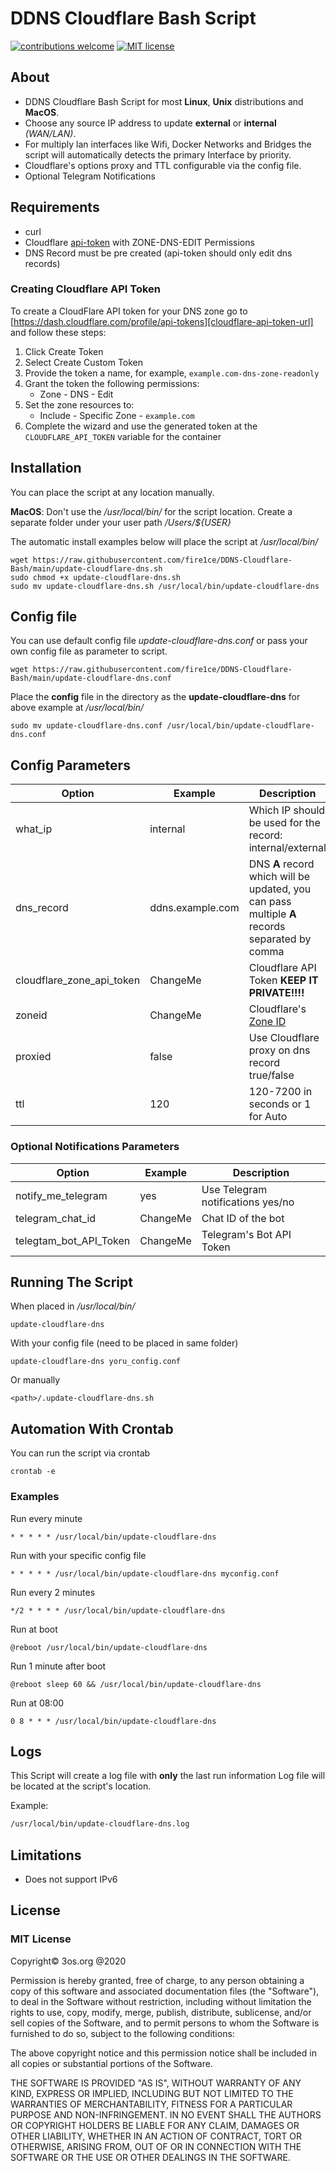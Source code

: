 # DDNS Cloudflare Bash Script

[![contributions welcome](https://img.shields.io/badge/contributions-welcome-brightgreen.svg?style=flat)](https://github.com/fire1ce/3os.org/tree/master/src)
[![MIT license](https://img.shields.io/badge/License-MIT-blue.svg)](https://mit-license.org/)

## About

- DDNS Cloudflare Bash Script for most **Linux**, **Unix** distributions and **MacOS**.
- Choose any source IP address to update **external** or **internal** _(WAN/LAN)_.
- For multiply lan interfaces like Wifi, Docker Networks and Bridges the script will automatically detects the primary Interface by priority.
- Cloudflare's options proxy and TTL configurable via the config file.
- Optional Telegram Notifications

## Requirements

- curl
- Cloudflare [api-token](https://dash.cloudflare.com/profile/api-tokens) with ZONE-DNS-EDIT Permissions
- DNS Record must be pre created (api-token should only edit dns records)

### Creating Cloudflare API Token

To create a CloudFlare API token for your DNS zone go to [https://dash.cloudflare.com/profile/api-tokens][cloudflare-api-token-url] and follow these steps:

1. Click Create Token
2. Select Create Custom Token
3. Provide the token a name, for example, `example.com-dns-zone-readonly`
4. Grant the token the following permissions:
   - Zone - DNS - Edit
5. Set the zone resources to:
   - Include - Specific Zone - `example.com`
6. Complete the wizard and use the generated token at the `CLOUDFLARE_API_TOKEN` variable for the container

## Installation

You can place the script at any location manually.

**MacOS**: Don't use the _/usr/local/bin/_ for the script location. Create a separate folder under your user path _/Users/${USER}_

The automatic install examples below will place the script at _/usr/local/bin/_

```shell
wget https://raw.githubusercontent.com/fire1ce/DDNS-Cloudflare-Bash/main/update-cloudflare-dns.sh
sudo chmod +x update-cloudflare-dns.sh
sudo mv update-cloudflare-dns.sh /usr/local/bin/update-cloudflare-dns
```

## Config file

You can use default config file _update-cloudflare-dns.conf_ or pass your own config file as parameter to script.

```shell
wget https://raw.githubusercontent.com/fire1ce/DDNS-Cloudflare-Bash/main/update-cloudflare-dns.conf
```

Place the **config** file in the directory as the **update-cloudflare-dns** for above example at _/usr/local/bin/_

```shell
sudo mv update-cloudflare-dns.conf /usr/local/bin/update-cloudflare-dns.conf
```



## Config Parameters

| **Option**                | **Example**      | **Description**                                           |
| ------------------------- | ---------------- | --------------------------------------------------------- |
| what_ip                   | internal         | Which IP should be used for the record: internal/external |
| dns_record                | ddns.example.com | DNS **A** record which will be updated, you can pass multiple **A** records separated by comma                    |
| cloudflare_zone_api_token | ChangeMe         | Cloudflare API Token **KEEP IT PRIVATE!!!!**               |
| zoneid                    | ChangeMe         | Cloudflare's [Zone ID](https://developers.cloudflare.com/fundamentals/get-started/basic-tasks/find-account-and-zone-ids/) |
| proxied                   | false            | Use Cloudflare proxy on dns record true/false             |
| ttl                       | 120              | 120-7200 in seconds or 1 for Auto                         |

### Optional Notifications Parameters

| **Option**             | **Example** | **Description**                   |
| ---------------------- | ----------- | --------------------------------- |
| notify_me_telegram     | yes         | Use Telegram notifications yes/no |
| telegram_chat_id       | ChangeMe    | Chat ID of the bot                |
| telegtam_bot_API_Token | ChangeMe    | Telegram's Bot API Token          |

## Running The Script

When placed in _/usr/local/bin/_

```shell
update-cloudflare-dns
```

With your config file (need to be placed in same folder)

```shell
update-cloudflare-dns yoru_config.conf
```

Or manually

```shell
<path>/.update-cloudflare-dns.sh
```

## Automation With Crontab

You can run the script via crontab

```shell
crontab -e
```

### Examples

Run every minute

```shell
* * * * * /usr/local/bin/update-cloudflare-dns
```

Run with your specific config file

```shell
* * * * * /usr/local/bin/update-cloudflare-dns myconfig.conf
```

Run every 2 minutes

```shell
*/2 * * * * /usr/local/bin/update-cloudflare-dns
```

Run at boot

```shell
@reboot /usr/local/bin/update-cloudflare-dns
```

Run 1 minute after boot

```shell
@reboot sleep 60 && /usr/local/bin/update-cloudflare-dns
```

Run at 08:00

```shell
0 8 * * * /usr/local/bin/update-cloudflare-dns
```

## Logs

This Script will create a log file with **only** the last run information
Log file will be located at the script's location.

Example:

```bash
/usr/local/bin/update-cloudflare-dns.log
```

## Limitations

- Does not support IPv6

## License

### MIT License

Copyright© 3os.org @2020

Permission is hereby granted, free of charge, to any person obtaining a copy
of this software and associated documentation files (the "Software"), to
deal in the Software without restriction, including without limitation the
rights to use, copy, modify, merge, publish, distribute, sublicense, and/or
sell copies of the Software, and to permit persons to whom the Software is
furnished to do so, subject to the following conditions:

The above copyright notice and this permission notice shall be included in
all copies or substantial portions of the Software.

THE SOFTWARE IS PROVIDED "AS IS", WITHOUT WARRANTY OF ANY KIND, EXPRESS OR
IMPLIED, INCLUDING BUT NOT LIMITED TO THE WARRANTIES OF MERCHANTABILITY,
FITNESS FOR A PARTICULAR PURPOSE AND NON-INFRINGEMENT. IN NO EVENT SHALL THE
AUTHORS OR COPYRIGHT HOLDERS BE LIABLE FOR ANY CLAIM, DAMAGES OR OTHER
LIABILITY, WHETHER IN AN ACTION OF CONTRACT, TORT OR OTHERWISE, ARISING
FROM, OUT OF OR IN CONNECTION WITH THE SOFTWARE OR THE USE OR OTHER DEALINGS
IN THE SOFTWARE.

<!-- urls -->
<!-- appendices -->

[cloudflare-api-token-url]: https://dash.cloudflare.com/profile/api-tokens 'Cloudflare API Token'

<!-- end appendices -->
